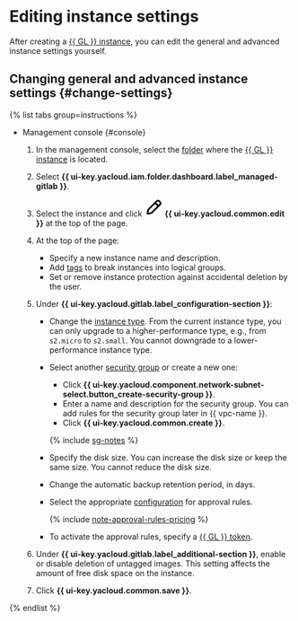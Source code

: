 # Editing instance settings

After creating a [{{ GL }} instance](../../concepts/index.md#instance), you can edit the general and advanced instance settings yourself.

## Changing general and advanced instance settings {#change-settings}

{% list tabs group=instructions %}

- Management console {#console}

  1. In the management console, select the [folder](../../../resource-manager/concepts/resources-hierarchy.md#folder) where the [{{ GL }} instance](../../concepts/index.md#instance) is located.
  1. Select **{{ ui-key.yacloud.iam.folder.dashboard.label_managed-gitlab }}**.
  1. Select the instance and click ![image](../../../_assets/console-icons/pencil.svg) **{{ ui-key.yacloud.common.edit }}** at the top of the page.
  1. At the top of the page:

      * Specify a new instance name and description.
      * Add [tags](../../../resource-manager/concepts/labels.md) to break instances into logical groups.
      * Set or remove instance protection against accidental deletion by the user.

  1. Under **{{ ui-key.yacloud.gitlab.label_configuration-section }}**:

      * Change the [instance type](../../concepts/index.md#config). From the current instance type, you can only upgrade to a higher-performance type, e.g., from `s2.micro` to `s2.small`. You cannot downgrade to a lower-performance instance type.
      * Select another [security group](../../../vpc/concepts/security-groups.md) or create a new one:

        * Click **{{ ui-key.yacloud.component.network-subnet-select.button_create-security-group }}**.
        * Enter a name and description for the security group. You can add rules for the security group later in {{ vpc-name }}.
        * Click **{{ ui-key.yacloud.common.create }}**.

        {% include [sg-notes](../../../_includes/managed-gitlab/sg-notes.md) %}

      * Specify the disk size. You can increase the disk size or keep the same size. You cannot reduce the disk size.
      * Change the automatic backup retention period, in days.
      * Select the appropriate [configuration](../../concepts/approval-rules.md#packages) for approval rules.

          {% include [note-approval-rules-pricing](../../../_includes/managed-gitlab/note-approval-rules-pricing.md) %}

      * To activate the approval rules, specify a [{{ GL }} token](../approval-rules.md#gitlab-token).

  1. Under **{{ ui-key.yacloud.gitlab.label_additional-section }}**, enable or disable deletion of untagged images. This setting affects the amount of free disk space on the instance.
  1. Click **{{ ui-key.yacloud.common.save }}**.

{% endlist %}
